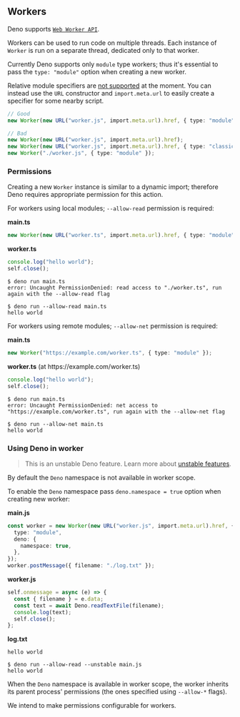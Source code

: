 ## Workers

Deno supports
[`Web Worker API`](https://developer.mozilla.org/en-US/docs/Web/API/Worker/Worker).

Workers can be used to run code on multiple threads. Each instance of `Worker`
is run on a separate thread, dedicated only to that worker.

Currently Deno supports only `module` type workers; thus it's essential to pass
the `type: "module"` option when creating a new worker.

Relative module specifiers are
[not supported](https://github.com/denoland/deno/issues/5216) at the moment. You
can instead use the `URL` constructor and `import.meta.url` to easily create a
specifier for some nearby script.

```ts
// Good
new Worker(new URL("worker.js", import.meta.url).href, { type: "module" });

// Bad
new Worker(new URL("worker.js", import.meta.url).href);
new Worker(new URL("worker.js", import.meta.url).href, { type: "classic" });
new Worker("./worker.js", { type: "module" });
```

### Permissions

Creating a new `Worker` instance is similar to a dynamic import; therefore Deno
requires appropriate permission for this action.

For workers using local modules; `--allow-read` permission is required:

**main.ts**

```ts
new Worker(new URL("worker.ts", import.meta.url).href, { type: "module" });
```

**worker.ts**

```ts
console.log("hello world");
self.close();
```

```shell
$ deno run main.ts
error: Uncaught PermissionDenied: read access to "./worker.ts", run again with the --allow-read flag

$ deno run --allow-read main.ts
hello world
```

For workers using remote modules; `--allow-net` permission is required:

**main.ts**

```ts
new Worker("https://example.com/worker.ts", { type: "module" });
```

**worker.ts** (at https[]()://example.com/worker.ts)

```ts
console.log("hello world");
self.close();
```

```shell
$ deno run main.ts
error: Uncaught PermissionDenied: net access to "https://example.com/worker.ts", run again with the --allow-net flag

$ deno run --allow-net main.ts
hello world
```

### Using Deno in worker

> This is an unstable Deno feature. Learn more about
> [unstable features](./stability.md).

By default the `Deno` namespace is not available in worker scope.

To enable the `Deno` namespace pass `deno.namespace = true` option when creating
new worker:

**main.js**

```ts
const worker = new Worker(new URL("worker.js", import.meta.url).href, {
  type: "module",
  deno: {
    namespace: true,
  },
});
worker.postMessage({ filename: "./log.txt" });
```

**worker.js**

```ts
self.onmessage = async (e) => {
  const { filename } = e.data;
  const text = await Deno.readTextFile(filename);
  console.log(text);
  self.close();
};
```

**log.txt**

```
hello world
```

```shell
$ deno run --allow-read --unstable main.js
hello world
```

When the `Deno` namespace is available in worker scope, the worker inherits its
parent process' permissions (the ones specified using `--allow-*` flags).

We intend to make permissions configurable for workers.
